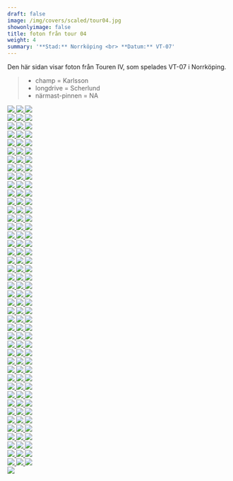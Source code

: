```yaml
---  
draft: false  
image: /img/covers/scaled/tour04.jpg  
showonlyimage: false  
title: foton från tour 04  
weight: 4  
summary: '**Stad:** Norrköping <br> **Datum:** VT-07'  
---
```


Den här sidan visar foton från Touren IV, som spelades VT-07 i
Norrköping.

> -   champ = Karlsson  
> -   longdrive = Scherlund  
> -   närmast-pinnen = NA

<div class="col-md-8"> <div class="row">  
<a href="/img/tour04/scaled/001.JPG" data-toggle="lightbox"         data-gallery="example-gallery" class="col-sm-4">
<img src="/img/tour04/thumbs/001.JPG" class="img-fluid"> </a>  
<a href="/img/tour04/scaled/002.JPG" data-toggle="lightbox"         data-gallery="example-gallery" class="col-sm-4">
<img src="/img/tour04/thumbs/002.JPG" class="img-fluid"> </a>  
<a href="/img/tour04/scaled/003.JPG" data-toggle="lightbox"         data-gallery="example-gallery" class="col-sm-4">
<img src="/img/tour04/thumbs/003.JPG" class="img-fluid"> </a> </div>
<div class="row">  
<a href="/img/tour04/scaled/004.JPG" data-toggle="lightbox"         data-gallery="example-gallery" class="col-sm-4">
<img src="/img/tour04/thumbs/004.JPG" class="img-fluid"> </a>  
<a href="/img/tour04/scaled/005.JPG" data-toggle="lightbox"         data-gallery="example-gallery" class="col-sm-4">
<img src="/img/tour04/thumbs/005.JPG" class="img-fluid"> </a>  
<a href="/img/tour04/scaled/006.JPG" data-toggle="lightbox"         data-gallery="example-gallery" class="col-sm-4">
<img src="/img/tour04/thumbs/006.JPG" class="img-fluid"> </a> </div>
<div class="row">  
<a href="/img/tour04/scaled/007.JPG" data-toggle="lightbox"         data-gallery="example-gallery" class="col-sm-4">
<img src="/img/tour04/thumbs/007.JPG" class="img-fluid"> </a>  
<a href="/img/tour04/scaled/008.JPG" data-toggle="lightbox"         data-gallery="example-gallery" class="col-sm-4">
<img src="/img/tour04/thumbs/008.JPG" class="img-fluid"> </a>  
<a href="/img/tour04/scaled/009.JPG" data-toggle="lightbox"         data-gallery="example-gallery" class="col-sm-4">
<img src="/img/tour04/thumbs/009.JPG" class="img-fluid"> </a> </div>
<div class="row">  
<a href="/img/tour04/scaled/010.JPG" data-toggle="lightbox"         data-gallery="example-gallery" class="col-sm-4">
<img src="/img/tour04/thumbs/010.JPG" class="img-fluid"> </a>  
<a href="/img/tour04/scaled/011.JPG" data-toggle="lightbox"         data-gallery="example-gallery" class="col-sm-4">
<img src="/img/tour04/thumbs/011.JPG" class="img-fluid"> </a>  
<a href="/img/tour04/scaled/012.JPG" data-toggle="lightbox"         data-gallery="example-gallery" class="col-sm-4">
<img src="/img/tour04/thumbs/012.JPG" class="img-fluid"> </a> </div>
<div class="row">  
<a href="/img/tour04/scaled/013.JPG" data-toggle="lightbox"         data-gallery="example-gallery" class="col-sm-4">
<img src="/img/tour04/thumbs/013.JPG" class="img-fluid"> </a>  
<a href="/img/tour04/scaled/014.JPG" data-toggle="lightbox"         data-gallery="example-gallery" class="col-sm-4">
<img src="/img/tour04/thumbs/014.JPG" class="img-fluid"> </a>  
<a href="/img/tour04/scaled/015.JPG" data-toggle="lightbox"         data-gallery="example-gallery" class="col-sm-4">
<img src="/img/tour04/thumbs/015.JPG" class="img-fluid"> </a> </div>
<div class="row">  
<a href="/img/tour04/scaled/016.JPG" data-toggle="lightbox"         data-gallery="example-gallery" class="col-sm-4">
<img src="/img/tour04/thumbs/016.JPG" class="img-fluid"> </a>  
<a href="/img/tour04/scaled/017.JPG" data-toggle="lightbox"         data-gallery="example-gallery" class="col-sm-4">
<img src="/img/tour04/thumbs/017.JPG" class="img-fluid"> </a>  
<a href="/img/tour04/scaled/018.JPG" data-toggle="lightbox"         data-gallery="example-gallery" class="col-sm-4">
<img src="/img/tour04/thumbs/018.JPG" class="img-fluid"> </a> </div>
<div class="row">  
<a href="/img/tour04/scaled/019.JPG" data-toggle="lightbox"         data-gallery="example-gallery" class="col-sm-4">
<img src="/img/tour04/thumbs/019.JPG" class="img-fluid"> </a>  
<a href="/img/tour04/scaled/020.JPG" data-toggle="lightbox"         data-gallery="example-gallery" class="col-sm-4">
<img src="/img/tour04/thumbs/020.JPG" class="img-fluid"> </a>  
<a href="/img/tour04/scaled/021.JPG" data-toggle="lightbox"         data-gallery="example-gallery" class="col-sm-4">
<img src="/img/tour04/thumbs/021.JPG" class="img-fluid"> </a> </div>
<div class="row">  
<a href="/img/tour04/scaled/022.JPG" data-toggle="lightbox"         data-gallery="example-gallery" class="col-sm-4">
<img src="/img/tour04/thumbs/022.JPG" class="img-fluid"> </a>  
<a href="/img/tour04/scaled/023.JPG" data-toggle="lightbox"         data-gallery="example-gallery" class="col-sm-4">
<img src="/img/tour04/thumbs/023.JPG" class="img-fluid"> </a>  
<a href="/img/tour04/scaled/024.JPG" data-toggle="lightbox"         data-gallery="example-gallery" class="col-sm-4">
<img src="/img/tour04/thumbs/024.JPG" class="img-fluid"> </a> </div>
<div class="row">  
<a href="/img/tour04/scaled/025.JPG" data-toggle="lightbox"         data-gallery="example-gallery" class="col-sm-4">
<img src="/img/tour04/thumbs/025.JPG" class="img-fluid"> </a>  
<a href="/img/tour04/scaled/026.JPG" data-toggle="lightbox"         data-gallery="example-gallery" class="col-sm-4">
<img src="/img/tour04/thumbs/026.JPG" class="img-fluid"> </a>  
<a href="/img/tour04/scaled/027.JPG" data-toggle="lightbox"         data-gallery="example-gallery" class="col-sm-4">
<img src="/img/tour04/thumbs/027.JPG" class="img-fluid"> </a> </div>
<div class="row">  
<a href="/img/tour04/scaled/028.JPG" data-toggle="lightbox"         data-gallery="example-gallery" class="col-sm-4">
<img src="/img/tour04/thumbs/028.JPG" class="img-fluid"> </a>  
<a href="/img/tour04/scaled/029.JPG" data-toggle="lightbox"         data-gallery="example-gallery" class="col-sm-4">
<img src="/img/tour04/thumbs/029.JPG" class="img-fluid"> </a>  
<a href="/img/tour04/scaled/030.JPG" data-toggle="lightbox"         data-gallery="example-gallery" class="col-sm-4">
<img src="/img/tour04/thumbs/030.JPG" class="img-fluid"> </a> </div>
<div class="row">  
<a href="/img/tour04/scaled/031.JPG" data-toggle="lightbox"         data-gallery="example-gallery" class="col-sm-4">
<img src="/img/tour04/thumbs/031.JPG" class="img-fluid"> </a>  
<a href="/img/tour04/scaled/032.JPG" data-toggle="lightbox"         data-gallery="example-gallery" class="col-sm-4">
<img src="/img/tour04/thumbs/032.JPG" class="img-fluid"> </a>  
<a href="/img/tour04/scaled/033.JPG" data-toggle="lightbox"         data-gallery="example-gallery" class="col-sm-4">
<img src="/img/tour04/thumbs/033.JPG" class="img-fluid"> </a> </div>
<div class="row">  
<a href="/img/tour04/scaled/034.JPG" data-toggle="lightbox"         data-gallery="example-gallery" class="col-sm-4">
<img src="/img/tour04/thumbs/034.JPG" class="img-fluid"> </a>  
<a href="/img/tour04/scaled/035.JPG" data-toggle="lightbox"         data-gallery="example-gallery" class="col-sm-4">
<img src="/img/tour04/thumbs/035.JPG" class="img-fluid"> </a>  
<a href="/img/tour04/scaled/036.JPG" data-toggle="lightbox"         data-gallery="example-gallery" class="col-sm-4">
<img src="/img/tour04/thumbs/036.JPG" class="img-fluid"> </a> </div>
<div class="row">  
<a href="/img/tour04/scaled/037.JPG" data-toggle="lightbox"         data-gallery="example-gallery" class="col-sm-4">
<img src="/img/tour04/thumbs/037.JPG" class="img-fluid"> </a>  
<a href="/img/tour04/scaled/038.JPG" data-toggle="lightbox"         data-gallery="example-gallery" class="col-sm-4">
<img src="/img/tour04/thumbs/038.JPG" class="img-fluid"> </a>  
<a href="/img/tour04/scaled/039.JPG" data-toggle="lightbox"         data-gallery="example-gallery" class="col-sm-4">
<img src="/img/tour04/thumbs/039.JPG" class="img-fluid"> </a> </div>
<div class="row">  
<a href="/img/tour04/scaled/040.JPG" data-toggle="lightbox"         data-gallery="example-gallery" class="col-sm-4">
<img src="/img/tour04/thumbs/040.JPG" class="img-fluid"> </a>  
<a href="/img/tour04/scaled/041.JPG" data-toggle="lightbox"         data-gallery="example-gallery" class="col-sm-4">
<img src="/img/tour04/thumbs/041.JPG" class="img-fluid"> </a>  
<a href="/img/tour04/scaled/042.JPG" data-toggle="lightbox"         data-gallery="example-gallery" class="col-sm-4">
<img src="/img/tour04/thumbs/042.JPG" class="img-fluid"> </a> </div>
<div class="row">  
<a href="/img/tour04/scaled/043.JPG" data-toggle="lightbox"         data-gallery="example-gallery" class="col-sm-4">
<img src="/img/tour04/thumbs/043.JPG" class="img-fluid"> </a>  
<a href="/img/tour04/scaled/044.JPG" data-toggle="lightbox"         data-gallery="example-gallery" class="col-sm-4">
<img src="/img/tour04/thumbs/044.JPG" class="img-fluid"> </a>  
<a href="/img/tour04/scaled/045.JPG" data-toggle="lightbox"         data-gallery="example-gallery" class="col-sm-4">
<img src="/img/tour04/thumbs/045.JPG" class="img-fluid"> </a> </div>
<div class="row">  
<a href="/img/tour04/scaled/046.JPG" data-toggle="lightbox"         data-gallery="example-gallery" class="col-sm-4">
<img src="/img/tour04/thumbs/046.JPG" class="img-fluid"> </a>  
<a href="/img/tour04/scaled/047.JPG" data-toggle="lightbox"         data-gallery="example-gallery" class="col-sm-4">
<img src="/img/tour04/thumbs/047.JPG" class="img-fluid"> </a>  
<a href="/img/tour04/scaled/048.JPG" data-toggle="lightbox"         data-gallery="example-gallery" class="col-sm-4">
<img src="/img/tour04/thumbs/048.JPG" class="img-fluid"> </a> </div>
<div class="row">  
<a href="/img/tour04/scaled/049.JPG" data-toggle="lightbox"         data-gallery="example-gallery" class="col-sm-4">
<img src="/img/tour04/thumbs/049.JPG" class="img-fluid"> </a>  
<a href="/img/tour04/scaled/050.JPG" data-toggle="lightbox"         data-gallery="example-gallery" class="col-sm-4">
<img src="/img/tour04/thumbs/050.JPG" class="img-fluid"> </a>  
<a href="/img/tour04/scaled/051.JPG" data-toggle="lightbox"         data-gallery="example-gallery" class="col-sm-4">
<img src="/img/tour04/thumbs/051.JPG" class="img-fluid"> </a> </div>
<div class="row">  
<a href="/img/tour04/scaled/052.JPG" data-toggle="lightbox"         data-gallery="example-gallery" class="col-sm-4">
<img src="/img/tour04/thumbs/052.JPG" class="img-fluid"> </a>  
<a href="/img/tour04/scaled/053.JPG" data-toggle="lightbox"         data-gallery="example-gallery" class="col-sm-4">
<img src="/img/tour04/thumbs/053.JPG" class="img-fluid"> </a>  
<a href="/img/tour04/scaled/054.JPG" data-toggle="lightbox"         data-gallery="example-gallery" class="col-sm-4">
<img src="/img/tour04/thumbs/054.JPG" class="img-fluid"> </a> </div>
<div class="row">  
<a href="/img/tour04/scaled/055.JPG" data-toggle="lightbox"         data-gallery="example-gallery" class="col-sm-4">
<img src="/img/tour04/thumbs/055.JPG" class="img-fluid"> </a>  
<a href="/img/tour04/scaled/056.JPG" data-toggle="lightbox"         data-gallery="example-gallery" class="col-sm-4">
<img src="/img/tour04/thumbs/056.JPG" class="img-fluid"> </a>  
<a href="/img/tour04/scaled/057.JPG" data-toggle="lightbox"         data-gallery="example-gallery" class="col-sm-4">
<img src="/img/tour04/thumbs/057.JPG" class="img-fluid"> </a> </div>
<div class="row">  
<a href="/img/tour04/scaled/058.JPG" data-toggle="lightbox"         data-gallery="example-gallery" class="col-sm-4">
<img src="/img/tour04/thumbs/058.JPG" class="img-fluid"> </a>  
<a href="/img/tour04/scaled/059.JPG" data-toggle="lightbox"         data-gallery="example-gallery" class="col-sm-4">
<img src="/img/tour04/thumbs/059.JPG" class="img-fluid"> </a>  
<a href="/img/tour04/scaled/060.JPG" data-toggle="lightbox"         data-gallery="example-gallery" class="col-sm-4">
<img src="/img/tour04/thumbs/060.JPG" class="img-fluid"> </a> </div>
<div class="row">  
<a href="/img/tour04/scaled/061.JPG" data-toggle="lightbox"         data-gallery="example-gallery" class="col-sm-4">
<img src="/img/tour04/thumbs/061.JPG" class="img-fluid"> </a>  
<a href="/img/tour04/scaled/062.JPG" data-toggle="lightbox"         data-gallery="example-gallery" class="col-sm-4">
<img src="/img/tour04/thumbs/062.JPG" class="img-fluid"> </a>  
<a href="/img/tour04/scaled/063.JPG" data-toggle="lightbox"         data-gallery="example-gallery" class="col-sm-4">
<img src="/img/tour04/thumbs/063.JPG" class="img-fluid"> </a> </div>
<div class="row">  
<a href="/img/tour04/scaled/064.JPG" data-toggle="lightbox"         data-gallery="example-gallery" class="col-sm-4">
<img src="/img/tour04/thumbs/064.JPG" class="img-fluid"> </a>  
<a href="/img/tour04/scaled/065.JPG" data-toggle="lightbox"         data-gallery="example-gallery" class="col-sm-4">
<img src="/img/tour04/thumbs/065.JPG" class="img-fluid"> </a>  
<a href="/img/tour04/scaled/066.JPG" data-toggle="lightbox"         data-gallery="example-gallery" class="col-sm-4">
<img src="/img/tour04/thumbs/066.JPG" class="img-fluid"> </a> </div>
<div class="row">  
<a href="/img/tour04/scaled/067.JPG" data-toggle="lightbox"         data-gallery="example-gallery" class="col-sm-4">
<img src="/img/tour04/thumbs/067.JPG" class="img-fluid"> </a>  
<a href="/img/tour04/scaled/068.JPG" data-toggle="lightbox"         data-gallery="example-gallery" class="col-sm-4">
<img src="/img/tour04/thumbs/068.JPG" class="img-fluid"> </a>  
<a href="/img/tour04/scaled/069.JPG" data-toggle="lightbox"         data-gallery="example-gallery" class="col-sm-4">
<img src="/img/tour04/thumbs/069.JPG" class="img-fluid"> </a> </div>
<div class="row">  
<a href="/img/tour04/scaled/070.JPG" data-toggle="lightbox"         data-gallery="example-gallery" class="col-sm-4">
<img src="/img/tour04/thumbs/070.JPG" class="img-fluid"> </a>  
<a href="/img/tour04/scaled/071.JPG" data-toggle="lightbox"         data-gallery="example-gallery" class="col-sm-4">
<img src="/img/tour04/thumbs/071.JPG" class="img-fluid"> </a>  
<a href="/img/tour04/scaled/072.JPG" data-toggle="lightbox"         data-gallery="example-gallery" class="col-sm-4">
<img src="/img/tour04/thumbs/072.JPG" class="img-fluid"> </a> </div>
<div class="row">  
<a href="/img/tour04/scaled/073.JPG" data-toggle="lightbox"         data-gallery="example-gallery" class="col-sm-4">
<img src="/img/tour04/thumbs/073.JPG" class="img-fluid"> </a>  
<a href="/img/tour04/scaled/074.JPG" data-toggle="lightbox"         data-gallery="example-gallery" class="col-sm-4">
<img src="/img/tour04/thumbs/074.JPG" class="img-fluid"> </a>  
<a href="/img/tour04/scaled/075.JPG" data-toggle="lightbox"         data-gallery="example-gallery" class="col-sm-4">
<img src="/img/tour04/thumbs/075.JPG" class="img-fluid"> </a> </div>
<div class="row">  
<a href="/img/tour04/scaled/076.JPG" data-toggle="lightbox"         data-gallery="example-gallery" class="col-sm-4">
<img src="/img/tour04/thumbs/076.JPG" class="img-fluid"> </a>  
<a href="/img/tour04/scaled/077.JPG" data-toggle="lightbox"         data-gallery="example-gallery" class="col-sm-4">
<img src="/img/tour04/thumbs/077.JPG" class="img-fluid"> </a>  
<a href="/img/tour04/scaled/078.JPG" data-toggle="lightbox"         data-gallery="example-gallery" class="col-sm-4">
<img src="/img/tour04/thumbs/078.JPG" class="img-fluid"> </a> </div>
<div class="row">  
<a href="/img/tour04/scaled/079.JPG" data-toggle="lightbox"         data-gallery="example-gallery" class="col-sm-4">
<img src="/img/tour04/thumbs/079.JPG" class="img-fluid"> </a>  
<a href="/img/tour04/scaled/080.JPG" data-toggle="lightbox"         data-gallery="example-gallery" class="col-sm-4">
<img src="/img/tour04/thumbs/080.JPG" class="img-fluid"> </a>  
<a href="/img/tour04/scaled/081.JPG" data-toggle="lightbox"         data-gallery="example-gallery" class="col-sm-4">
<img src="/img/tour04/thumbs/081.JPG" class="img-fluid"> </a> </div>
<div class="row">  
<a href="/img/tour04/scaled/082.JPG" data-toggle="lightbox"         data-gallery="example-gallery" class="col-sm-4">
<img src="/img/tour04/thumbs/082.JPG" class="img-fluid"> </a>  
<a href="/img/tour04/scaled/083.JPG" data-toggle="lightbox"         data-gallery="example-gallery" class="col-sm-4">
<img src="/img/tour04/thumbs/083.JPG" class="img-fluid"> </a>  
<a href="/img/tour04/scaled/084.JPG" data-toggle="lightbox"         data-gallery="example-gallery" class="col-sm-4">
<img src="/img/tour04/thumbs/084.JPG" class="img-fluid"> </a> </div>
<div class="row">  
<a href="/img/tour04/scaled/085.JPG" data-toggle="lightbox"         data-gallery="example-gallery" class="col-sm-4">
<img src="/img/tour04/thumbs/085.JPG" class="img-fluid"> </a>  
<a href="/img/tour04/scaled/086.JPG" data-toggle="lightbox"         data-gallery="example-gallery" class="col-sm-4">
<img src="/img/tour04/thumbs/086.JPG" class="img-fluid"> </a>  
<a href="/img/tour04/scaled/087.JPG" data-toggle="lightbox"         data-gallery="example-gallery" class="col-sm-4">
<img src="/img/tour04/thumbs/087.JPG" class="img-fluid"> </a> </div>
<div class="row">  
<a href="/img/tour04/scaled/088.JPG" data-toggle="lightbox"         data-gallery="example-gallery" class="col-sm-4">
<img src="/img/tour04/thumbs/088.JPG" class="img-fluid"> </a>  
<a href="/img/tour04/scaled/089.JPG" data-toggle="lightbox"         data-gallery="example-gallery" class="col-sm-4">
<img src="/img/tour04/thumbs/089.JPG" class="img-fluid"> </a>  
<a href="/img/tour04/scaled/090.JPG" data-toggle="lightbox"         data-gallery="example-gallery" class="col-sm-4">
<img src="/img/tour04/thumbs/090.JPG" class="img-fluid"> </a> </div>
<div class="row">  
<a href="/img/tour04/scaled/091.JPG" data-toggle="lightbox"         data-gallery="example-gallery" class="col-sm-4">
<img src="/img/tour04/thumbs/091.JPG" class="img-fluid"> </a>  
<a href="/img/tour04/scaled/092.JPG" data-toggle="lightbox"         data-gallery="example-gallery" class="col-sm-4">
<img src="/img/tour04/thumbs/092.JPG" class="img-fluid"> </a>  
<a href="/img/tour04/scaled/093.JPG" data-toggle="lightbox"         data-gallery="example-gallery" class="col-sm-4">
<img src="/img/tour04/thumbs/093.JPG" class="img-fluid"> </a> </div>
<div class="row">  
<a href="/img/tour04/scaled/094.JPG" data-toggle="lightbox"         data-gallery="example-gallery" class="col-sm-4">
<img src="/img/tour04/thumbs/094.JPG" class="img-fluid"> </a>  
<a href="/img/tour04/scaled/095.JPG" data-toggle="lightbox"         data-gallery="example-gallery" class="col-sm-4">
<img src="/img/tour04/thumbs/095.JPG" class="img-fluid"> </a>  
<a href="/img/tour04/scaled/096.JPG" data-toggle="lightbox"         data-gallery="example-gallery" class="col-sm-4">
<img src="/img/tour04/thumbs/096.JPG" class="img-fluid"> </a> </div>
<div class="row">  
<a href="/img/tour04/scaled/097.JPG" data-toggle="lightbox"         data-gallery="example-gallery" class="col-sm-4">
<img src="/img/tour04/thumbs/097.JPG" class="img-fluid"> </a>  
<a href="/img/tour04/scaled/098.JPG" data-toggle="lightbox"         data-gallery="example-gallery" class="col-sm-4">
<img src="/img/tour04/thumbs/098.JPG" class="img-fluid"> </a>  
<a href="/img/tour04/scaled/099.JPG" data-toggle="lightbox"         data-gallery="example-gallery" class="col-sm-4">
<img src="/img/tour04/thumbs/099.JPG" class="img-fluid"> </a> </div>
<div class="row">  
<a href="/img/tour04/scaled/100.JPG" data-toggle="lightbox"         data-gallery="example-gallery" class="col-sm-4">
<img src="/img/tour04/thumbs/100.JPG" class="img-fluid"> </a>  
<a href="/img/tour04/scaled/101.JPG" data-toggle="lightbox"         data-gallery="example-gallery" class="col-sm-4">
<img src="/img/tour04/thumbs/101.JPG" class="img-fluid"> </a>  
<a href="/img/tour04/scaled/102.JPG" data-toggle="lightbox"         data-gallery="example-gallery" class="col-sm-4">
<img src="/img/tour04/thumbs/102.JPG" class="img-fluid"> </a> </div>
<div class="row">  
<a href="/img/tour04/scaled/103.JPG" data-toggle="lightbox"         data-gallery="example-gallery" class="col-sm-4">
<img src="/img/tour04/thumbs/103.JPG" class="img-fluid"> </a>  
<a href="/img/tour04/scaled/104.JPG" data-toggle="lightbox"         data-gallery="example-gallery" class="col-sm-4">
<img src="/img/tour04/thumbs/104.JPG" class="img-fluid"> </a>  
<a href="/img/tour04/scaled/105.JPG" data-toggle="lightbox"         data-gallery="example-gallery" class="col-sm-4">
<img src="/img/tour04/thumbs/105.JPG" class="img-fluid"> </a> </div>
<div class="row">  
<a href="/img/tour04/scaled/106.JPG" data-toggle="lightbox"         data-gallery="example-gallery" class="col-sm-4">
<img src="/img/tour04/thumbs/106.JPG" class="img-fluid"> </a>  
<a href="/img/tour04/scaled/107.JPG" data-toggle="lightbox"         data-gallery="example-gallery" class="col-sm-4">
<img src="/img/tour04/thumbs/107.JPG" class="img-fluid"> </a>  
<a href="/img/tour04/scaled/108.JPG" data-toggle="lightbox"         data-gallery="example-gallery" class="col-sm-4">
<img src="/img/tour04/thumbs/108.JPG" class="img-fluid"> </a> </div>
<div class="row">  
<a href="/img/tour04/scaled/109.JPG" data-toggle="lightbox"         data-gallery="example-gallery" class="col-sm-4">
<img src="/img/tour04/thumbs/109.JPG" class="img-fluid"> </a>  
<a href="/img/tour04/scaled/110.JPG" data-toggle="lightbox"         data-gallery="example-gallery" class="col-sm-4">
<img src="/img/tour04/thumbs/110.JPG" class="img-fluid"> </a>  
<a href="/img/tour04/scaled/111.JPG" data-toggle="lightbox"         data-gallery="example-gallery" class="col-sm-4">
<img src="/img/tour04/thumbs/111.JPG" class="img-fluid"> </a> </div>
<div class="row">  
<a href="/img/tour04/scaled/112.JPG" data-toggle="lightbox"         data-gallery="example-gallery" class="col-sm-4">
<img src="/img/tour04/thumbs/112.JPG" class="img-fluid"> </a>  
<a href="/img/tour04/scaled/113.JPG" data-toggle="lightbox"         data-gallery="example-gallery" class="col-sm-4">
<img src="/img/tour04/thumbs/113.JPG" class="img-fluid"> </a>  
<a href="/img/tour04/scaled/114.JPG" data-toggle="lightbox"         data-gallery="example-gallery" class="col-sm-4">
<img src="/img/tour04/thumbs/114.JPG" class="img-fluid"> </a> </div>
<div class="row">  
<a href="/img/tour04/scaled/115.JPG" data-toggle="lightbox"         data-gallery="example-gallery" class="col-sm-4">
<img src="/img/tour04/thumbs/115.JPG" class="img-fluid"> </a>  
<a href="/img/tour04/scaled/116.JPG" data-toggle="lightbox"         data-gallery="example-gallery" class="col-sm-4">
<img src="/img/tour04/thumbs/116.JPG" class="img-fluid"> </a>  
<a href="/img/tour04/scaled/117.JPG" data-toggle="lightbox"         data-gallery="example-gallery" class="col-sm-4">
<img src="/img/tour04/thumbs/117.JPG" class="img-fluid"> </a> </div>
<div class="row">  
<a href="/img/tour04/scaled/118.JPG" data-toggle="lightbox"         data-gallery="example-gallery" class="col-sm-4">
<img src="/img/tour04/thumbs/118.JPG" class="img-fluid"> </a>  
<a href="/img/tour04/scaled/119.JPG" data-toggle="lightbox"         data-gallery="example-gallery" class="col-sm-4">
<img src="/img/tour04/thumbs/119.JPG" class="img-fluid"> </a>  
<a href="/img/tour04/scaled/120.JPG" data-toggle="lightbox"         data-gallery="example-gallery" class="col-sm-4">
<img src="/img/tour04/thumbs/120.JPG" class="img-fluid"> </a> </div>
<div class="row">  
<a href="/img/tour04/scaled/121.JPG" data-toggle="lightbox"         data-gallery="example-gallery" class="col-sm-4">
<img src="/img/tour04/thumbs/121.JPG" class="img-fluid"> </a>  
<a href="/img/tour04/scaled/122.JPG" data-toggle="lightbox"         data-gallery="example-gallery" class="col-sm-4">
<img src="/img/tour04/thumbs/122.JPG" class="img-fluid"> </a>  
<a href="/img/tour04/scaled/123.JPG" data-toggle="lightbox"         data-gallery="example-gallery" class="col-sm-4">
<img src="/img/tour04/thumbs/123.JPG" class="img-fluid"> </a> </div>
<div class="row">  
<a href="/img/tour04/scaled/124.JPG" data-toggle="lightbox"         data-gallery="example-gallery" class="col-sm-4">
<img src="/img/tour04/thumbs/124.JPG" class="img-fluid"> </a>  
<a href="/img/tour04/scaled/125.JPG" data-toggle="lightbox"         data-gallery="example-gallery" class="col-sm-4">
<img src="/img/tour04/thumbs/125.JPG" class="img-fluid"> </a>  
<a href="/img/tour04/scaled/126.JPG" data-toggle="lightbox"         data-gallery="example-gallery" class="col-sm-4">
<img src="/img/tour04/thumbs/126.JPG" class="img-fluid"> </a> </div>
<div class="row">  
<a href="/img/tour04/scaled/127.JPG" data-toggle="lightbox"         data-gallery="example-gallery" class="col-sm-4">
<img src="/img/tour04/thumbs/127.JPG" class="img-fluid"> </a>  
<a href="/img/tour04/scaled/128.JPG" data-toggle="lightbox"         data-gallery="example-gallery" class="col-sm-4">
<img src="/img/tour04/thumbs/128.JPG" class="img-fluid"> </a>  
<a href="/img/tour04/scaled/129.JPG" data-toggle="lightbox"         data-gallery="example-gallery" class="col-sm-4">
<img src="/img/tour04/thumbs/129.JPG" class="img-fluid"> </a> </div>
<div class="row">  
<a href="/img/tour04/scaled/130.JPG" data-toggle="lightbox"         data-gallery="example-gallery" class="col-sm-4">
<img src="/img/tour04/thumbs/130.JPG" class="img-fluid"> </a> </div>
</div>

